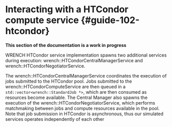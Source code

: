 Interacting with a HTCondor compute service {#guide-102-htcondor}
============

**This section of the documentation is a work in progress**

WRENCH HTCondor service implementation spawns two additional services during 
execution: wrench::HTCondorCentralManagerService and wrench::HTCondorNegotiatorService.

The wrench::HTCondorCentralManagerService coordinates the execution of jobs
submitted to the HTCondor pool. Jobs submitted to the wrench::HTCondorComputeService
are then queued in a `std::vector<wrench::StandardJob *>`, which are then 
consumed as resources become available. The Central Manager also spawns the
execution of the wrench::HTCondorNegotiatorService, which performs matchmaking
between jobs and compute resources available in the pool. Note that job submission
in HTCondor is asynchronous, thus our simulated services operates independently 
of each other 


